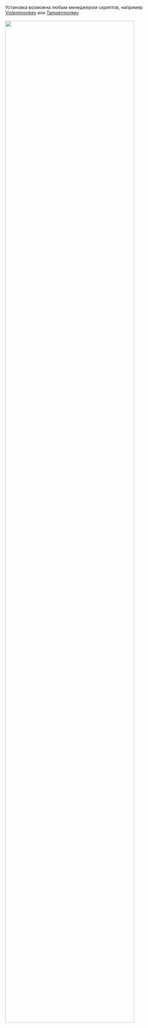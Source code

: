 Установка возможна любым менеджером скриптов, например [Violentmonkey](https://violentmonkey.github.io/get-it/) или [Tampermonkey](https://www.tampermonkey.net/)</br></br>
<image src="https://i.imgur.com/SqO2vu2.jpg" style="width: 90%"/>
